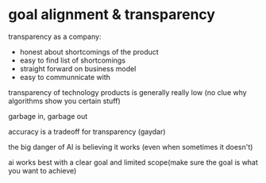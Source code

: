 # goal alignment & transparency

transparency as a company:
- honest about shortcomings of the product
- easy to find list of shortcomings
- straight forward on business model
- easy to communnicate with

transparency of technology products is generally really low (no clue why algorithms show you certain stuff)

garbage in, garbage out

accuracy is a tradeoff for transparency (gaydar)

the big danger of AI is believing it works (even when sometimes it doesn't)

ai works best with a clear goal and limited scope(make sure the goal is what you want to achieve)

